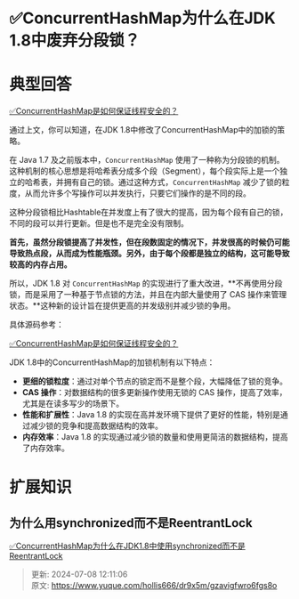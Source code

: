 # ✅ConcurrentHashMap为什么在JDK 1.8中废弃分段锁？

# 典型回答


[✅ConcurrentHashMap是如何保证线程安全的？](https://www.yuque.com/hollis666/dr9x5m/seuqd9oynk2enp9t)



通过上文，你可以知道，在JDK 1.8中修改了ConcurrentHashMap中的加锁的策略。



在 Java 1.7 及之前版本中，`ConcurrentHashMap` 使用了一种称为分段锁的机制。这种机制的核心思想是将哈希表分成多个段（Segment），每个段实际上是一个独立的哈希表，并拥有自己的锁。通过这种方式，`ConcurrentHashMap` 减少了锁的粒度，从而允许多个写操作可以并发执行，只要它们操作的是不同的段。



这种分段锁相比Hashtable在并发度上有了很大的提高，因为每个段有自己的锁，不同的段可以并行更新。但是也不是完全没有限制。



**首先，虽然分段锁提高了并发性，但在段数固定的情况下，并发很高的时候仍可能导致热点段，从而成为性能瓶颈。另外，由于每个段都是独立的结构，这可能导致较高的内存占用。**



所以，JDK 1.8 对 `ConcurrentHashMap` 的实现进行了重大改进，**不再使用分段锁，而是采用了一种基于节点锁的方法，并且在内部大量使用了 CAS 操作来管理状态。**这种新的设计旨在提供更高的并发级别并减少锁的争用。



具体源码参考：



[✅ConcurrentHashMap是如何保证线程安全的？](https://www.yuque.com/hollis666/dr9x5m/seuqd9oynk2enp9t)





JDK 1.8中的ConcurrentHashMap的加锁机制有以下特点：



+ **更细的锁粒度**：通过对单个节点的锁定而不是整个段，大幅降低了锁的竞争。
+ **CAS 操作**：对数据结构的很多更新操作使用无锁的 CAS 操作，提高了效率，尤其是在读多写少的场景下。
+ **性能和扩展性**：Java 1.8 的实现在高并发环境下提供了更好的性能，特别是通过减少锁的竞争和提高数据结构的效率。
+ **内存效率**：Java 1.8 的实现通过减少锁的数量和使用更简洁的数据结构，提高了内存效率。





# 扩展知识


## 为什么用synchronized而不是ReentrantLock


[✅ConcurrentHashMap为什么在JDK1.8中使用synchronized而不是ReentrantLock](https://www.yuque.com/hollis666/dr9x5m/zfcsv292hkbiclzu)



> 更新: 2024-07-08 12:11:06  
> 原文: <https://www.yuque.com/hollis666/dr9x5m/gzavigfwro6fgs8o>